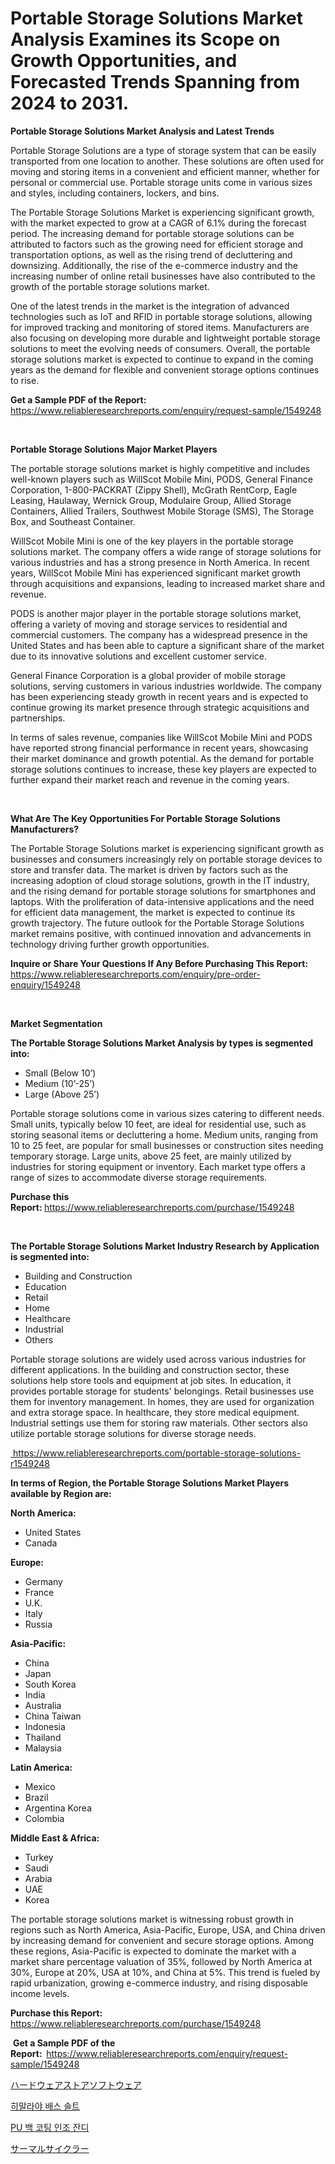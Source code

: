 <p><h1>Portable Storage Solutions Market Analysis Examines its Scope on Growth Opportunities, and Forecasted Trends Spanning from 2024 to 2031.</h1></p><p><strong>Portable Storage Solutions Market Analysis and Latest Trends</strong></p>
<p><p>Portable Storage Solutions are a type of storage system that can be easily transported from one location to another. These solutions are often used for moving and storing items in a convenient and efficient manner, whether for personal or commercial use. Portable storage units come in various sizes and styles, including containers, lockers, and bins.</p><p>The Portable Storage Solutions Market is experiencing significant growth, with the market expected to grow at a CAGR of 6.1% during the forecast period. The increasing demand for portable storage solutions can be attributed to factors such as the growing need for efficient storage and transportation options, as well as the rising trend of decluttering and downsizing. Additionally, the rise of the e-commerce industry and the increasing number of online retail businesses have also contributed to the growth of the portable storage solutions market.</p><p>One of the latest trends in the market is the integration of advanced technologies such as IoT and RFID in portable storage solutions, allowing for improved tracking and monitoring of stored items. Manufacturers are also focusing on developing more durable and lightweight portable storage solutions to meet the evolving needs of consumers. Overall, the portable storage solutions market is expected to continue to expand in the coming years as the demand for flexible and convenient storage options continues to rise.</p></p>
<p><strong>Get a Sample PDF of the Report:&nbsp;</strong> <a href="https://www.reliableresearchreports.com/enquiry/request-sample/1549248">https://www.reliableresearchreports.com/enquiry/request-sample/1549248</a></p>
<p>&nbsp;</p>
<p><strong>Portable Storage Solutions Major Market Players</strong></p>
<p><p>The portable storage solutions market is highly competitive and includes well-known players such as WillScot Mobile Mini, PODS, General Finance Corporation, 1-800-PACKRAT (Zippy Shell), McGrath RentCorp, Eagle Leasing, Haulaway, Wernick Group, Modulaire Group, Allied Storage Containers, Allied Trailers, Southwest Mobile Storage (SMS), The Storage Box, and Southeast Container.</p><p>WillScot Mobile Mini is one of the key players in the portable storage solutions market. The company offers a wide range of storage solutions for various industries and has a strong presence in North America. In recent years, WillScot Mobile Mini has experienced significant market growth through acquisitions and expansions, leading to increased market share and revenue.</p><p>PODS is another major player in the portable storage solutions market, offering a variety of moving and storage services to residential and commercial customers. The company has a widespread presence in the United States and has been able to capture a significant share of the market due to its innovative solutions and excellent customer service.</p><p>General Finance Corporation is a global provider of mobile storage solutions, serving customers in various industries worldwide. The company has been experiencing steady growth in recent years and is expected to continue growing its market presence through strategic acquisitions and partnerships.</p><p>In terms of sales revenue, companies like WillScot Mobile Mini and PODS have reported strong financial performance in recent years, showcasing their market dominance and growth potential. As the demand for portable storage solutions continues to increase, these key players are expected to further expand their market reach and revenue in the coming years.</p></p>
<p>&nbsp;</p>
<p><strong>What Are The Key Opportunities For Portable Storage Solutions Manufacturers?</strong></p>
<p><p>The Portable Storage Solutions market is experiencing significant growth as businesses and consumers increasingly rely on portable storage devices to store and transfer data. The market is driven by factors such as the increasing adoption of cloud storage solutions, growth in the IT industry, and the rising demand for portable storage solutions for smartphones and laptops. With the proliferation of data-intensive applications and the need for efficient data management, the market is expected to continue its growth trajectory. The future outlook for the Portable Storage Solutions market remains positive, with continued innovation and advancements in technology driving further growth opportunities.</p></p>
<p><strong>Inquire or Share Your Questions If Any Before Purchasing This Report:</strong> <a href="https://www.reliableresearchreports.com/enquiry/pre-order-enquiry/1549248">https://www.reliableresearchreports.com/enquiry/pre-order-enquiry/1549248</a></p>
<p>&nbsp;</p>
<p><strong>Market Segmentation</strong></p>
<p><strong>The Portable Storage Solutions Market Analysis by types is segmented into:</strong></p>
<p><ul><li>Small (Below 10’)</li><li>Medium (10’-25’)</li><li>Large (Above 25’)</li></ul></p>
<p><p>Portable storage solutions come in various sizes catering to different needs. Small units, typically below 10 feet, are ideal for residential use, such as storing seasonal items or decluttering a home. Medium units, ranging from 10 to 25 feet, are popular for small businesses or construction sites needing temporary storage. Large units, above 25 feet, are mainly utilized by industries for storing equipment or inventory. Each market type offers a range of sizes to accommodate diverse storage requirements.</p></p>
<p><strong>Purchase this Report:&nbsp;</strong><a href="https://www.reliableresearchreports.com/purchase/1549248">https://www.reliableresearchreports.com/purchase/1549248</a></p>
<p>&nbsp;</p>
<p><strong>The Portable Storage Solutions Market Industry Research by Application is segmented into:</strong></p>
<p><ul><li>Building and Construction</li><li>Education</li><li>Retail</li><li>Home</li><li>Healthcare</li><li>Industrial</li><li>Others</li></ul></p>
<p><p>Portable storage solutions are widely used across various industries for different applications. In the building and construction sector, these solutions help store tools and equipment at job sites. In education, it provides portable storage for students' belongings. Retail businesses use them for inventory management. In homes, they are used for organization and extra storage space. In healthcare, they store medical equipment. Industrial settings use them for storing raw materials. Other sectors also utilize portable storage solutions for diverse storage needs.</p></p>
<p><a href="https://www.reliableresearchreports.com/portable-storage-solutions-r1549248">&nbsp;https://www.reliableresearchreports.com/portable-storage-solutions-r1549248</a></p>
<p><strong>In terms of Region, the Portable Storage Solutions Market Players available by Region are:</strong></p>
<p>
    <p> <strong> North America: </strong>
        <ul>
            <li>United States</li>
            <li>Canada</li>
        </ul>
        </p> 
    <p> <strong> Europe: </strong>
        <ul>
            <li>Germany</li>
            <li>France</li>
            <li>U.K.</li>
            <li>Italy</li>
            <li>Russia</li>
        </ul>
        </p> 
    <p> <strong> Asia-Pacific: </strong>
        <ul>
            <li>China</li>
            <li>Japan</li>
            <li>South Korea</li>
            <li>India</li>
            <li>Australia</li>
            <li>China Taiwan</li>
            <li>Indonesia</li>
            <li>Thailand</li>
            <li>Malaysia</li>
        </ul>
        </p> 
    <p> <strong> Latin America: </strong>
        <ul>
            <li>Mexico</li>
            <li>Brazil</li>
            <li>Argentina Korea</li>
            <li>Colombia</li>
        </ul>
        </p> 
    <p> <strong> Middle East & Africa: </strong>
        <ul>
            <li>Turkey</li>
            <li>Saudi</li>
            <li>Arabia</li>
            <li>UAE</li>
            <li>Korea</li>
        </ul>
    </p>
    </p>
<p><p>The portable storage solutions market is witnessing robust growth in regions such as North America, Asia-Pacific, Europe, USA, and China driven by increasing demand for convenient and secure storage options. Among these regions, Asia-Pacific is expected to dominate the market with a market share percentage valuation of 35%, followed by North America at 30%, Europe at 20%, USA at 10%, and China at 5%. This trend is fueled by rapid urbanization, growing e-commerce industry, and rising disposable income levels.</p></p>
<p><strong>Purchase this Report: </strong><a href="https://www.reliableresearchreports.com/purchase/1549248">https://www.reliableresearchreports.com/purchase/1549248</a></p>
<p>&nbsp;<strong>Get a Sample PDF of the Report:&nbsp;&nbsp;</strong><a href="https://www.reliableresearchreports.com/enquiry/request-sample/1549248">https://www.reliableresearchreports.com/enquiry/request-sample/1549248</a></p>
<p><strong></strong></p>
<p><p><a href="https://medium.com/@nicolaseller56452023/%E3%83%8F%E3%83%BC%E3%83%89%E3%82%A6%E3%82%A7%E3%82%A2%E3%82%B9%E3%83%88%E3%82%A2%E3%82%BD%E3%83%95%E3%83%88%E3%82%A6%E3%82%A7%E3%82%A2%E5%B8%82%E5%A0%B4-2031%E5%B9%B4%E3%81%BE%E3%81%A7%E3%81%AE%E6%88%90%E5%8A%9F%E3%81%99%E3%82%8B%E3%83%93%E3%82%B8%E3%83%8D%E3%82%B9%E6%88%A6%E7%95%A5%E3%81%AE%E9%8D%B5-16264b02a31f">ハードウェアストアソフトウェア</a></p><p><a href="https://medium.com/@seanturner6262/%ED%9E%88%EB%A7%90%EB%9D%BC%EC%95%BC-%EB%B0%94%EC%93%B0-%EC%86%94%ED%8A%B8-%EC%8B%9C%EC%9E%A5-%EA%B7%9C%EB%AA%A8-%EC%8B%9C%EC%9E%A5-%EC%A0%84%EB%A7%9D-%EB%B0%8F-%EC%8B%9C%EC%9E%A5-%EC%98%88%EC%B8%A1-2024%EB%85%84%EB%B6%80%ED%84%B0-2031%EB%85%84%EA%B9%8C%EC%A7%80-1a6ea0bca26c">히말라야 배스 솔트</a></p><p><a href="https://medium.com/@delaneywill28/pu-%EB%B0%B1-%EC%BD%94%ED%8C%85-%EC%9D%B8%EA%B3%B5-%EC%9E%94%EB%94%94-%EC%8B%9C%EC%9E%A5-%EB%B6%84%EC%84%9D-%EA%B8%80%EB%A1%9C%EB%B2%8C-%EC%82%B0%EC%97%85-%EC%A0%84%EB%A7%9D-%EB%B0%8F-%EC%98%88%EC%B8%A1-2024%EB%85%84%EB%B6%80%ED%84%B0-2031%EB%85%84-bbeea895dc08">PU 백 코팅 인조 잔디</a></p><p><a href="https://medium.com/@josephmiller1959/%E3%82%B5%E3%83%BC%E3%83%9E%E3%83%AB%E3%82%B5%E3%82%A4%E3%82%AF%E3%83%A9%E3%83%BC%E5%B8%82%E5%A0%B4-%E3%82%B7%E3%82%A7%E3%82%A2%E7%8E%87-%E5%B8%82%E5%A0%B4%E3%83%88%E3%83%AC%E3%83%B3%E3%83%89-%E5%B0%86%E6%9D%A5%E3%81%AE%E6%88%90%E9%95%B7%E3%82%92%E6%8E%A2%E3%82%8B-c5e9e8cb603b">サーマルサイクラー</a></p></p>